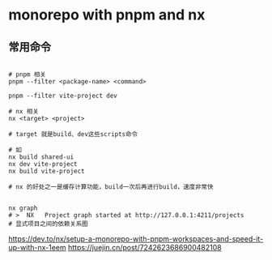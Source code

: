 # monorepo with pnpm and nx

## 常用命令

```shell

# pnpm 相关
pnpm --filter <package-name> <command>

pnpm --filter vite-project dev

# nx 相关
nx <target> <project>

# target 就是build、dev这些scripts命令

# 如
nx build shared-ui
nx dev vite-project
nx build vite-project

# nx 的好处之一是缓存计算功能，build一次后再进行build，速度非常快


nx graph
# >  NX   Project graph started at http://127.0.0.1:4211/projects
# 显式项目之间的依赖关系图

```

<https://dev.to/nx/setup-a-monorepo-with-pnpm-workspaces-and-speed-it-up-with-nx-1eem>
<https://juejin.cn/post/7242623686900482108>
